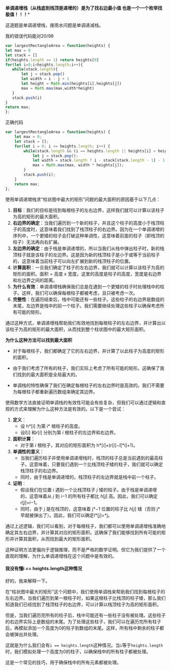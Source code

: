 **单调递增栈（从栈底到栈顶是递增的）是为了找右边最小值 也是一个一个枚举找极值！！！***

这道题是单调递增栈，接雨水问题是单调递减栈。

我的错误代码能对20/98
```javaScript
var largestRectangleArea = function(heights) {
let max = 0
let stack = []
if(heights.length == 1) return heights[0]
for(let i=0;i<heights.length;i++){
   while(stack.length){
       let j = stack.pop()
       let width = i - j + 1
       let height = Math.min(heights[i],heights[j]) 
       max = Math.max(max,width*height)
   }
   stack.push(i)
}
return max;
};
```
正确代码
```javaScript
var largestRectangleArea = function(heights) {
    let max = 0;
    let stack = [];
    for(let i = 0; i <= heights.length; i++) {
        while(stack.length && (i == heights.length || heights[i] < heights[stack[stack.length - 1]])) {
            let j = stack.pop();
            let width = stack.length ? i - stack[stack.length - 1] - 1 : i;
            max = Math.max(max, width * heights[j]);
        }
        stack.push(i);
    }
    return max;
};

```

使用单调递增栈求“柱状图中最大的矩形”问题的最大面积的原因基于以下几点：

1. **目标**：我们的目标是找到每根柱子的左右边界，这样我们就可以计算以该柱子为高的矩形的最大面积。
2. **右边界的确定**：当我们遍历到一个新的柱子，并且这个柱子的高度小于栈顶柱子的高度时，这意味着我们找到了栈顶柱子的右边界。因为在一个单调递增的序列中，一个更矮的柱子会打破这种单调性，这意味着前面的柱子（即栈顶的柱子）无法再向右扩展。
3. **左边界的确定**：由于栈是单调递增的，所以当我们从栈中弹出柱子时，新的栈顶柱子就是该柱子的左边界。这是因为新的栈顶柱子是小于或等于当前柱子的，这意味着当前柱子可以向左扩展到新的栈顶柱子的位置。
4. **计算面积**：一旦我们确定了柱子的左右边界，我们就可以计算以该柱子为高的矩形的面积。面积 = 高度 x 宽度。这里的高度是柱子的高度，宽度是右边界和左边界之间的距离。
5. **为什么有效**：单调递增栈确保我们总是在遇到一个更矮的柱子时处理栈中的柱子。这样，我们可以确保每根柱子都被考虑，且只被考虑一次。
6. **完整性**：在遍历结束后，栈中可能还有一些柱子。这些柱子的右边界是数组的末尾，左边界是栈中的前一个柱子。我们需要继续处理这些柱子以确保考虑所有可能的矩形。

通过这种方式，单调递增栈帮助我们有效地找到每根柱子的左右边界，并计算出以该柱子为高的矩形的最大面积，从而找到整个柱状图中的最大矩形面积。

**为什么这种方法可以找到最大面积**

- 对于每根柱子，我们都确定了它的左右边界，并计算了以此柱子为高度的矩形的面积。

- 由于我们考虑了所有的柱子，我们实际上考虑了所有可能的矩形。这确保了我们找到的最大面积是全局最大的。

- 单调栈的特性确保了我们在确定每根柱子的左右边界时是高效的。我们不需要为每根柱子都重新遍历数组来确定其边界。

  

使用数学方法直接证明单调栈的有效性可能会有些复杂，但我们可以通过逻辑和直观的方式来理解为什么这种方法是有效的。以下是一个尝试：

1. **定义**：
   - 设 h*[*i*] 为第 i* 根柱子的高度。
   - 设*l*[*i*] 和*r*[*i*] 分别为第 *i* 根柱子的左边界和右边界。
2. **面积计算**：
   - 对于第 *i* 根柱子，其对应的矩形面积为 h*[*i*]×(*r*[*i*]−*l*[*i]+1)。
3. **单调性的意义**：
   - 当我们遍历柱子并使用单调递增栈时，栈顶的柱子总是当前遇到的最高柱子。这意味着，只要我们遇到一个比栈顶柱子矮的柱子，我们就可以确定栈顶柱子的右边界。
   - 同时，由于栈是单调递增的，栈顶柱子的左边界就是栈中前一个柱子。
4. **证明**：
   - 假设我们在位置 *i* 遇到一个比栈顶柱子 *j* 矮的柱子。由于栈是单调递增的，这意味着从 *j* 到 *i*−1 的所有柱子都比 *h*[*j*] 高。因此，我们可以确定 *r*[*j*]=*i*−1。
   - 同时，由于 *j* 是在栈顶的，这意味着 j*−1 位置的柱子比 *h*[*j*] 矮（否则 j* 早就被弹出了）。因此，我们可以确定l*[*j*]=*j。

通过上述逻辑，我们可以看到，对于每根柱子，我们都可以使用单调递增栈准确地确定其左右边界，并计算其对应的矩形面积。这确保了我们能够找到所有可能的矩形并计算其面积，从而找到最大的矩形面积。

这种证明方法更偏向于逻辑推理，而不是严格的数学证明。但它为我们提供了一个直观的理解，为什么单调递增栈在这个问题中是有效的。

#### 我没有懂i == heights.length这种情况

好的，我来解释一下。

在“柱状图中最大的矩形”这个问题中，我们使用单调栈来帮助我们找到每根柱子的左右边界。当我们遍历到某一根柱子时，如果这根柱子比栈顶的柱子矮，那么我们知道我们已经找到了栈顶柱子的右边界，可以计算以栈顶柱子为高的矩形面积。

但是，当我们遍历完所有的柱子后，栈中可能还有一些柱子没有被处理。这些柱子的右边界实际上是数组的末尾。为了处理这些柱子，我们可以在遍历完所有柱子后，再模拟添加一个高度为0的柱子到数组的末尾。这样，所有栈中剩余的柱子都会被弹出并处理。

这就是为什么我们会有`i == heights.length`这种情况。当`i`等于`heights.length`时，我们模拟处理一个高度为0的柱子，以确保栈中的所有柱子都被处理。

这是一个常见的技巧，用于确保栈中的所有元素都被处理。
